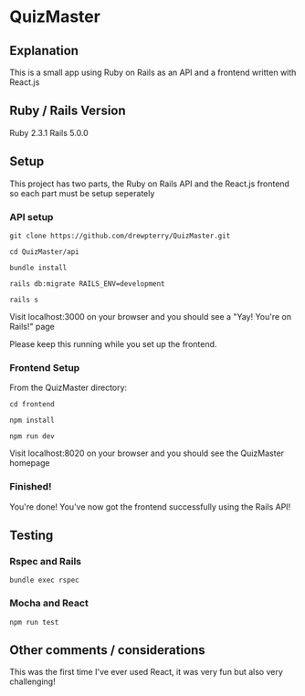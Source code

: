 # QuizMaster 

## Explanation 

This is a small app using Ruby on Rails as an API and a frontend written with React.js

## Ruby / Rails Version 
Ruby 2.3.1
Rails 5.0.0

## Setup 

This project has two parts, the Ruby on Rails API and the React.js frontend so each part must be setup seperately

### API setup

`git clone https://github.com/drewpterry/QuizMaster.git`

`cd QuizMaster/api`

`bundle install`

`rails db:migrate RAILS_ENV=development`

`rails s`

Visit localhost:3000 on your browser and you should see a "Yay! You're on Rails!" page

Please keep this running while you set up the frontend.

### Frontend Setup 

From the QuizMaster directory:

`cd frontend`

`npm install`

`npm run dev`

Visit localhost:8020 on your browser and you should see the QuizMaster homepage 

### Finished!

You're done! You've now got the frontend successfully using the Rails API!


## Testing 

### Rspec and Rails

`bundle exec rspec`

### Mocha and React 

`npm run test`

## Other comments / considerations

This was the first time I've ever used React, it was very fun but also very challenging!

